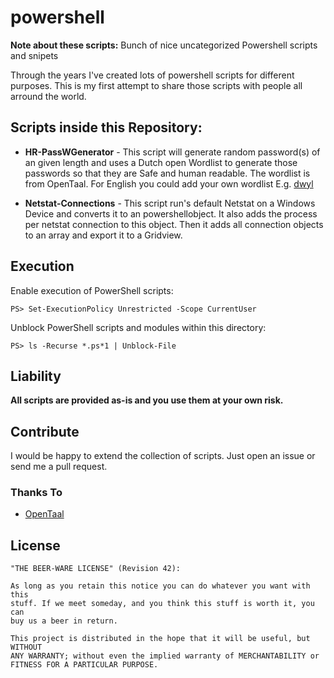 # powershell
**Note about these scripts:**
Bunch of nice uncategorized Powershell scripts and snipets

Through the years I've created lots of powershell scripts for
different purposes. This is my first attempt to share
those scripts with people all arround the world.

## Scripts inside this Repository:
- **HR-PassWGenerator** - This script will generate random password(s) of an given length 
and uses a Dutch open Wordlist to generate those passwords so that they are Safe and human readable.
The wordlist is from OpenTaal. For English you could add your own wordlist E.g. [dwyl](https://github.com/dwyl/english-words)

- **Netstat-Connections** - This script run's default Netstat on a Windows Device and converts it to an 
powershellobject. It also adds the process per netstat connection to this object. Then it adds all
connection objects to an array and export it to a Gridview.


## Execution

Enable execution of PowerShell scripts:

    PS> Set-ExecutionPolicy Unrestricted -Scope CurrentUser

Unblock PowerShell scripts and modules within this directory:

    PS> ls -Recurse *.ps*1 | Unblock-File

## Liability

**All scripts are provided as-is and you use them at your own risk.**

## Contribute

I would be happy to extend the collection of scripts. Just open an issue or
send me a pull request.

### Thanks To
- [OpenTaal](https://github.com/OpenTaal/opentaal-wordlist)

## License

    "THE BEER-WARE LICENSE" (Revision 42):

    As long as you retain this notice you can do whatever you want with this
    stuff. If we meet someday, and you think this stuff is worth it, you can
    buy us a beer in return.

    This project is distributed in the hope that it will be useful, but WITHOUT
    ANY WARRANTY; without even the implied warranty of MERCHANTABILITY or
    FITNESS FOR A PARTICULAR PURPOSE.
